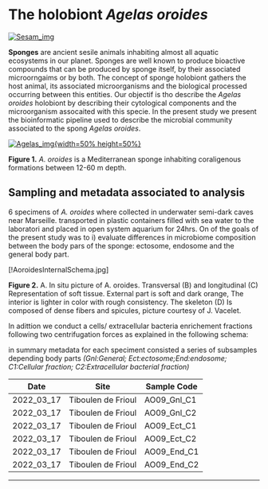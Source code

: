# The holobiont *Agelas oroides* 


[![Sesam_img](https://www.imbe.fr/local/cache-vignettes/L400xH186/d46a112bebd61c35-0c5b6.png?1668533164)](https://sesam-anr.imbe.fr/)


**Sponges** are ancient sesile animals inhabiting almost all aquatic ecosystems in our planet. Sponges are well known to produce bioactive compounds that can be produced by sponge itself, by their associated microorngaims or by both. The concept of sponge holobiont gathers the host animal, its associated microorganisms and the biological processed occurring between this entities. Our objectif is tho describe the *Agelas oroides* holobiont by describing their cytological components and the microorganism assocaited with this specie. In the present study we  present the bioinformatic pipeline used to describe the microbial community associated to the spong *Agelas oroides*.

[![Agelas_img](https://inpn.mnhn.fr/photos/uploads/webtofs/inpn/3/139323.jpg){width=50% height=50%}](https://inpn.mnhn.fr/espece/cd_nom/71479)

**Figure 1.** *A. oroides* is a Mediterranean sponge inhabiting coraligenous formations between 12-60 m depth.


## Sampling and metadata associated to analysis

6 specimens of *A. oroides* where collected in underwater semi-dark caves near Marseille. transported in plastic containers filled with sea water to the laboratori and placed in open system aquarium for 24hrs. On of the goals of the present study was to i) evaluate differences in microbiome composition between the body pars of the sponge: ectosome, endosome and the general body part.


[!AoroidesInternalSchema.jpg]

**Figure 2.** A. In situ picture of A. oroides.  Transversal (B) and  longitudinal (C)
Representation of soft tissue. External part is soft and dark orange, 
The interior is lighter in color with rough consistency. The skeleton (D)
Is composed of dense fibers and spicules, picture courtesy of J. Vacelet.


In adittion we conduct a cells/ extracellular bacteria enrichement fractions following two centrifugation forces as explained in the following schema:


in summary metadata for each speciment consisted a series of subsamples depending body parts *(Gnl:General; Ect:ectosome;End:endosome; C1:Cellular fraction; C2:Extracellular bacterial fraction)*

Date | Site | Sample Code
---  | ---| --- |              
2022_03_17        |  Tiboulen de Frioul | AO09_Gnl_C1       
2022_03_17        |  Tiboulen de Frioul | AO09_Gnl_C2
2022_03_17        |  Tiboulen de Frioul | AO09_Ect_C1    
2022_03_17        |  Tiboulen de Frioul | AO09_Ect_C2  
2022_03_17        |  Tiboulen de Frioul | AO09_End_C1  
2022_03_17        |  Tiboulen de Frioul | AO09_End_C2  


------------------------------------
